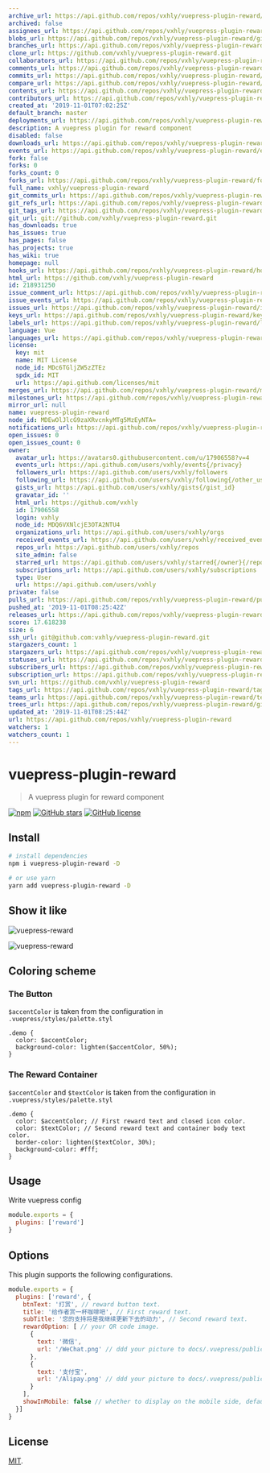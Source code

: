 ```yaml
---
archive_url: https://api.github.com/repos/vxhly/vuepress-plugin-reward/{archive_format}{/ref}
archived: false
assignees_url: https://api.github.com/repos/vxhly/vuepress-plugin-reward/assignees{/user}
blobs_url: https://api.github.com/repos/vxhly/vuepress-plugin-reward/git/blobs{/sha}
branches_url: https://api.github.com/repos/vxhly/vuepress-plugin-reward/branches{/branch}
clone_url: https://github.com/vxhly/vuepress-plugin-reward.git
collaborators_url: https://api.github.com/repos/vxhly/vuepress-plugin-reward/collaborators{/collaborator}
comments_url: https://api.github.com/repos/vxhly/vuepress-plugin-reward/comments{/number}
commits_url: https://api.github.com/repos/vxhly/vuepress-plugin-reward/commits{/sha}
compare_url: https://api.github.com/repos/vxhly/vuepress-plugin-reward/compare/{base}...{head}
contents_url: https://api.github.com/repos/vxhly/vuepress-plugin-reward/contents/{+path}
contributors_url: https://api.github.com/repos/vxhly/vuepress-plugin-reward/contributors
created_at: '2019-11-01T07:02:25Z'
default_branch: master
deployments_url: https://api.github.com/repos/vxhly/vuepress-plugin-reward/deployments
description: A vuepress plugin for reward component
disabled: false
downloads_url: https://api.github.com/repos/vxhly/vuepress-plugin-reward/downloads
events_url: https://api.github.com/repos/vxhly/vuepress-plugin-reward/events
fork: false
forks: 0
forks_count: 0
forks_url: https://api.github.com/repos/vxhly/vuepress-plugin-reward/forks
full_name: vxhly/vuepress-plugin-reward
git_commits_url: https://api.github.com/repos/vxhly/vuepress-plugin-reward/git/commits{/sha}
git_refs_url: https://api.github.com/repos/vxhly/vuepress-plugin-reward/git/refs{/sha}
git_tags_url: https://api.github.com/repos/vxhly/vuepress-plugin-reward/git/tags{/sha}
git_url: git://github.com/vxhly/vuepress-plugin-reward.git
has_downloads: true
has_issues: true
has_pages: false
has_projects: true
has_wiki: true
homepage: null
hooks_url: https://api.github.com/repos/vxhly/vuepress-plugin-reward/hooks
html_url: https://github.com/vxhly/vuepress-plugin-reward
id: 218931250
issue_comment_url: https://api.github.com/repos/vxhly/vuepress-plugin-reward/issues/comments{/number}
issue_events_url: https://api.github.com/repos/vxhly/vuepress-plugin-reward/issues/events{/number}
issues_url: https://api.github.com/repos/vxhly/vuepress-plugin-reward/issues{/number}
keys_url: https://api.github.com/repos/vxhly/vuepress-plugin-reward/keys{/key_id}
labels_url: https://api.github.com/repos/vxhly/vuepress-plugin-reward/labels{/name}
language: Vue
languages_url: https://api.github.com/repos/vxhly/vuepress-plugin-reward/languages
license:
  key: mit
  name: MIT License
  node_id: MDc6TGljZW5zZTEz
  spdx_id: MIT
  url: https://api.github.com/licenses/mit
merges_url: https://api.github.com/repos/vxhly/vuepress-plugin-reward/merges
milestones_url: https://api.github.com/repos/vxhly/vuepress-plugin-reward/milestones{/number}
mirror_url: null
name: vuepress-plugin-reward
node_id: MDEwOlJlcG9zaXRvcnkyMTg5MzEyNTA=
notifications_url: https://api.github.com/repos/vxhly/vuepress-plugin-reward/notifications{?since,all,participating}
open_issues: 0
open_issues_count: 0
owner:
  avatar_url: https://avatars0.githubusercontent.com/u/17906558?v=4
  events_url: https://api.github.com/users/vxhly/events{/privacy}
  followers_url: https://api.github.com/users/vxhly/followers
  following_url: https://api.github.com/users/vxhly/following{/other_user}
  gists_url: https://api.github.com/users/vxhly/gists{/gist_id}
  gravatar_id: ''
  html_url: https://github.com/vxhly
  id: 17906558
  login: vxhly
  node_id: MDQ6VXNlcjE3OTA2NTU4
  organizations_url: https://api.github.com/users/vxhly/orgs
  received_events_url: https://api.github.com/users/vxhly/received_events
  repos_url: https://api.github.com/users/vxhly/repos
  site_admin: false
  starred_url: https://api.github.com/users/vxhly/starred{/owner}{/repo}
  subscriptions_url: https://api.github.com/users/vxhly/subscriptions
  type: User
  url: https://api.github.com/users/vxhly
private: false
pulls_url: https://api.github.com/repos/vxhly/vuepress-plugin-reward/pulls{/number}
pushed_at: '2019-11-01T08:25:42Z'
releases_url: https://api.github.com/repos/vxhly/vuepress-plugin-reward/releases{/id}
score: 17.618238
size: 6
ssh_url: git@github.com:vxhly/vuepress-plugin-reward.git
stargazers_count: 1
stargazers_url: https://api.github.com/repos/vxhly/vuepress-plugin-reward/stargazers
statuses_url: https://api.github.com/repos/vxhly/vuepress-plugin-reward/statuses/{sha}
subscribers_url: https://api.github.com/repos/vxhly/vuepress-plugin-reward/subscribers
subscription_url: https://api.github.com/repos/vxhly/vuepress-plugin-reward/subscription
svn_url: https://github.com/vxhly/vuepress-plugin-reward
tags_url: https://api.github.com/repos/vxhly/vuepress-plugin-reward/tags
teams_url: https://api.github.com/repos/vxhly/vuepress-plugin-reward/teams
trees_url: https://api.github.com/repos/vxhly/vuepress-plugin-reward/git/trees{/sha}
updated_at: '2019-11-01T08:25:44Z'
url: https://api.github.com/repos/vxhly/vuepress-plugin-reward
watchers: 1
watchers_count: 1
---
```


# vuepress-plugin-reward

> A vuepress plugin for reward component

[![npm](https://img.shields.io/npm/v/vuepress-plugin-reward.svg)](https://www.npmjs.com/package/vuepress-plugin-reward)
[![GitHub stars](https://img.shields.io/github/stars/vxhly/vuepress-plugin-reward)](https://github.com/vxhly/vuepress-plugin-reward/stargazers)
[![GitHub license](https://img.shields.io/github/license/vxhly/vuepress-plugin-reward)](https://github.com/vxhly/vuepress-plugin-reward/blob/master/LICENSE)

## Install

``` bash
# install dependencies
npm i vuepress-plugin-reward -D

# or use yarn
yarn add vuepress-plugin-reward -D
```

## Show it like

![vuepress-reward](http://oss-blog.test.upcdn.net/vuepress-reward-1.png)

![vuepress-reward](http://oss-blog.test.upcdn.net/vuepress-reward-2.png)

## Coloring scheme

### The Button

`$accentColor` is taken from the configuration in `.vuepress/styles/palette.styl`

``` stylus
.demo {
  color: $accentColor;
  background-color: lighten($accentColor, 50%);
}
```

### The Reward Container

`$accentColor` and `$textColor` is taken from the configuration in `.vuepress/styles/palette.styl`

``` stylus
.demo {
  color: $accentColor; // First reward text and closed icon color.
  color: $textColor; // Second reward text and container body text color.
  border-color: lighten($textColor, 30%);
  background-color: #fff;
}
```

## Usage

Write vuepress config

``` javascript
module.exports = {
  plugins: ['reward']
}
```

## Options

This plugin supports the following configurations.

``` javascript
module.exports = {
  plugins: ['reward', {
    btnText: '打赏', // reward button text.
    title: '给作者赏一杯咖啡吧', // First reward text.
    subTitle: '您的支持将是我继续更新下去的动力', // Second reward text.
    rewardOption: [ // your QR code image.
      {
        text: '微信',
        url: '/WeChat.png' // ddd your picture to docs/.vuepress/public
      },
      {
        text: '支付宝',
        url: '/Alipay.png' // ddd your picture to docs/.vuepress/public
      }
    ],
    showInMobile: false // whether to display on the mobile side, default: false.
  }]
}
```

## License

[MIT](https://github.com/vxhly/vuepress-plugin-reward/blob/master/LICENSE).